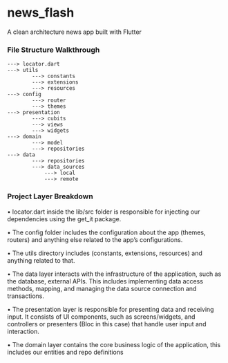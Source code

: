 # news_flash
A clean architecture news app built with Flutter

### File Structure Walkthrough


    ---> locator.dart
    ---> utils
            ---> constants
            ---> extensions
            ---> resources
    ---> config
            ---> router
            ---> themes
    ---> presentation
            ---> cubits
            ---> views
            ---> widgets
    ---> domain
            ---> model
            ---> repositories
    ---> data
            ---> repositories
            ---> data_sources
                ---> local
                ---> remote

### Project Layer Breakdown

• locator.dart inside the lib/src folder is responsible for injecting our dependencies using the get_it package.

• The config folder includes the configuration about the app (themes, routers) and anything else related to the app’s configurations.

• The utils directory includes (constants, extensions, resources) and anything related to that.

• The data layer interacts with the infrastructure of the application, such as the database, external APIs. This includes implementing data access methods,  mapping, and managing the data source connection and transactions.

• The presentation layer is responsible for presenting data and receiving input. It consists of UI components, such as screens/widgets, and controllers or presenters (Bloc in this case) that handle user input and interaction.

• The domain layer contains the core business logic of the application, this includes our entities and repo definitions

